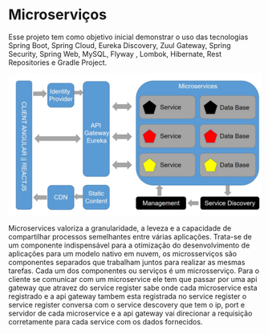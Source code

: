 # Microserviços
Esse projeto tem como objetivo inicial demonstrar o uso das tecnologias Spring Boot, Spring Cloud, Eureka Discovery, Zuul Gateway, Spring Security, Spring Web, MySQL, Flyway , Lombok, Hibernate, Rest Repositories e Gradle Project.

![exemplo](https://github.com/TalissonMelo/microservices/blob/master/image/img.jpg)

Microservices  valoriza a granularidade, a leveza e a capacidade de compartilhar processos semelhantes entre várias aplicações. Trata-se de um componente indispensável para a otimização do desenvolvimento de aplicações para um modelo nativo em nuvem, os microsserviços são componentes separados que trabalham juntos para realizar as mesmas tarefas. Cada um dos componentes ou serviços  é um microsserviço.
Para o cliente se comunicar com um microservice ele tem que passar por uma api gateway que atravez do service register sabe onde cada microservice esta registrado e a api gateway tambem esta registrada no service register o service register conversa com o service descovery que tem o ip, port e servidor de cada microservice  e a api gateway vai direcionar a requisição corretamente para cada service com os dados fornecidos. 
